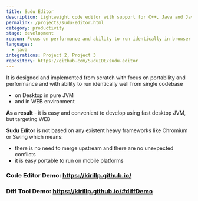 ```yaml
---
title: Sudu Editor
description: Lightweight code editor with support for C++, Java and JavaScript code models
permalink: /projects/sudu-editor.html
category: productivity
stage: development
reason: Focus on performance and ability to run identically in browser and desktop
languages:
  - java
integrations: Project 2, Project 3
repository: https://github.com/SuduIDE/sudu-editor
---
```

It is designed and implemented from scratch with focus on portability and performance
and with ability to run identically well from single codebase
-	on Desktop in pure JVM
-	and in WEB environment

**As a result** - it is easy and convenient to develop using fast desktop JVM, but targeting WEB

**Sudu Editor** is not based on any existent heavy frameworks like Chromium or Swing which means:
-	there is no need to merge upstream and there are no unexpected conflicts
-	it is easy portable to run on mobile platforms

### Code Editor Demo: https://kirillp.github.io/

### Diff Tool Demo: https://kirillp.github.io/#diffDemo
